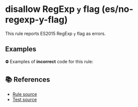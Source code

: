 # disallow RegExp `y` flag (es/no-regexp-y-flag)

This rule reports ES2015 RegExp `y` flag as errors.

## Examples

⛔ Examples of **incorrect** code for this rule:

<eslint-playground type="bad" code="/*eslint es/no-regexp-y-flag: error */
const r1 = /foo/y
" />

## 📚 References

- [Rule source](https://github.com/mysticatea/eslint-plugin-es/blob/v1.4.0/lib/rules/no-regexp-y-flag.js)
- [Test source](https://github.com/mysticatea/eslint-plugin-es/blob/v1.4.0/tests/lib/rules/no-regexp-y-flag.js)
